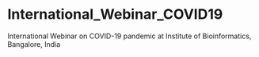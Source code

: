 # International_Webinar_COVID19
International Webinar on COVID-19 pandemic at Institute of Bioinformatics, Bangalore, India

